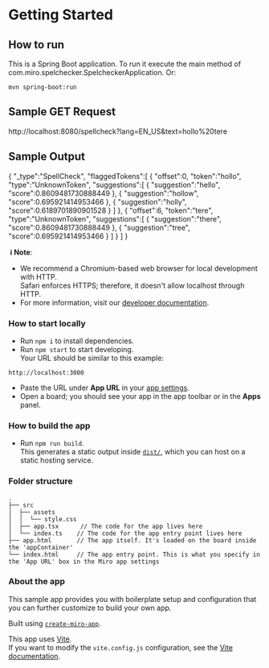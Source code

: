 # Getting Started

## How to run 

This is a Spring Boot application. To run it execute the main method of com.miro.spelchecker.SpelcheckerApplication. Or: 

```shell
mvn spring-boot:run
```


## Sample GET Request
http://localhost:8080/spellcheck?lang=EN_US&text=hollo%20tere

## Sample Output

{
"_type":"SpellCheck",
"flaggedTokens":[
{
"offset":0,
"token":"hollo",
"type":"UnknownToken",
"suggestions":[
{
"suggestion":"hello",
"score":0.8609481730888449
},
{
"suggestion":"hollow",
"score":0.695921414953466
},
{
"suggestion":"holly",
"score":0.6189701890901528
}
]
},
{
"offset":6,
"token":"tere",
"type":"UnknownToken",
"suggestions":[
{
"suggestion":"there",
"score":0.8609481730888449
},
{
"suggestion":"tree",
"score":0.695921414953466
}
]
}
]
}

**&nbsp;ℹ&nbsp;Note**:

- We recommend a Chromium-based web browser for local development with HTTP. \
  Safari enforces HTTPS; therefore, it doesn't allow localhost through HTTP.
- For more information, visit our [developer documentation](https://developers.miro.com).

### How to start locally

- Run `npm i` to install dependencies.
- Run `npm start` to start developing. \
  Your URL should be similar to this example:
 ```
 http://localhost:3000
 ```
- Paste the URL under **App URL** in your
  [app settings](https://developers.miro.com/docs/build-your-first-hello-world-app#step-3-create-your-app-in-miro).
- Open a board; you should see your app in the app toolbar or in the **Apps**
  panel.

### How to build the app

- Run `npm run build`. \
  This generates a static output inside [`dist/`](./dist), which you can host on a static hosting
  service.

### Folder structure

<!-- The following tree structure is just an example -->

```
.
├── src
│  ├── assets
│  │  └── style.css
│  ├── app.tsx      // The code for the app lives here
│  └── index.ts    // The code for the app entry point lives here
├── app.html       // The app itself. It's loaded on the board inside the 'appContainer'
└── index.html     // The app entry point. This is what you specify in the 'App URL' box in the Miro app settings
```

### About the app

This sample app provides you with boilerplate setup and configuration that you can further customize to build your own app.

<!-- describe shortly the purpose of the sample app -->

Built using [`create-miro-app`](https://www.npmjs.com/package/create-miro-app).

This app uses [Vite](https://vitejs.dev/). \
If you want to modify the `vite.config.js` configuration, see the [Vite documentation](https://vitejs.dev/guide/).

